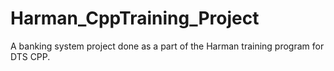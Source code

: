 # Harman_CppTraining_Project
A banking system project done as a part of the Harman training program for DTS CPP.

